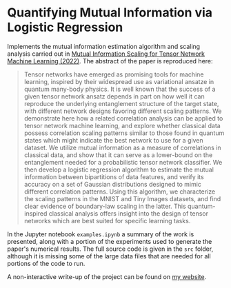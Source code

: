 # Quantifying Mutual Information via Logistic Regression
Implements the mutual information estimation algorithm and scaling analysis carried out in [Mutual Information Scaling for Tensor Network Machine Learning (2022)](https://arxiv.org/abs/2103.00105). The abstract of the paper is reproduced here:
> Tensor networks have emerged as promising tools for machine learning, inspired by their widespread use as variational ansatze in quantum many-body physics. It is well known that the success of a given tensor network ansatz depends in part on how well it can reproduce the underlying entanglement structure of the target state, with different network designs favoring different scaling patterns. We demonstrate here how a related correlation analysis can be applied to tensor network machine learning, and explore whether classical data possess correlation scaling patterns similar to those found in quantum states which might indicate the best network to use for a given dataset. We utilize mutual information as a measure of correlations in classical data, and show that it can serve as a lower-bound on the entanglement needed for a probabilistic tensor network classifier. We then develop a logistic regression algorithm to estimate the mutual information between bipartitions of data features, and verify its accuracy on a set of Gaussian distributions designed to mimic different correlation patterns. Using this algorithm, we characterize the scaling patterns in the MNIST and Tiny Images datasets, and find clear evidence of boundary-law scaling in the latter. This quantum-inspired classical analysis offers insight into the design of tensor networks which are best suited for specific learning tasks.

In the Jupyter notebook `examples.ipynb` a summary of the work is presented, along with a portion of the experiments used to generate the paper's numerical results. The full source code is given in the `src` folder, although it is missing some of the large data files that are needed for all portions of the code to run. 

A non-interactive write-up of the project can be found on [my website](https://ianconvy.github.io/projects/phd/mi-scaling/mi-scaling.html).
